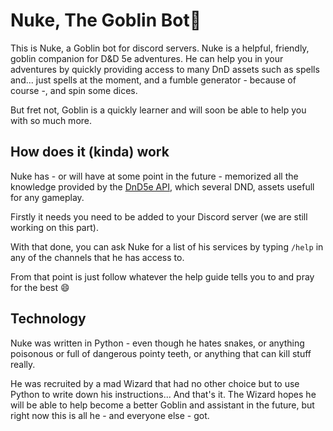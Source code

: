 # Nuke, The Goblin Bot👺

This is Nuke, a Goblin bot for discord servers.
Nuke is a helpful, friendly, goblin companion for D&D 5e adventures. He can help you in your adventures by quickly providing access to many DnD assets such as spells and... just spells at the moment, and a fumble generator - because of course -, and spin some dices.

But fret not, Goblin is a quickly learner and will soon be able to help you with so much more.

## How does it (kinda) work

Nuke has - or will have at some point in the future - memorized all the knowledge provided by the [DnD5e API](https://www.dnd5eapi.co), which several DND, assets usefull for any gameplay.

Firstly it needs you need to be added to your Discord server (we are still working on this part).

With that done, you can ask Nuke for a list of his services by typing `/help` in any of the channels that he has access to.

From that point is just follow whatever the help guide tells you to and pray for the best 😄

## Technology

Nuke was written in Python - even though he hates snakes, or anything poisonous or full of dangerous pointy teeth, or anything that can kill stuff really.

He was recruited by a mad Wizard that had no other choice but to use Python to write down his instructions... And that's it.
The Wizard hopes he will be able to help become a better Goblin and assistant in the future, but right now this is all he - and everyone else - got.